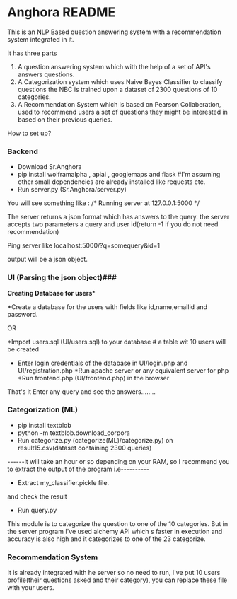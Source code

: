 # Anghora README #

This is an NLP Based question answering system with a recommendation system integrated in it.

It has three parts
1. A question answering system which with the help of a set of API's answers questions.
2. A Categorization system which uses Naive Bayes Classifier to classify questions the NBC is trained upon a dataset of 2300 questions of 10 categories.
3. A Recommendation System which is based on Pearson Collaberation, used to recommend users a set of questions they might be interested in based on their previous queries.

How to set up? 

### Backend ###

* Download Sr.Anghora
* pip install wolframalpha , apiai , googlemaps and flask #I'm assuming other small dependencies are already installed like requests etc.
* Run server.py (Sr.Anghora/server.py)

You will see something like :
/* Running server at 127.0.0.1:5000 */

The server returns a json format which has answers to the query.
the server accepts two parameters a query and user id(return -1 if you do not need recommendation)

Ping server like localhost:5000/?q=somequery&id=1

output will be a json object.

### UI (Parsing the json object)###

******Creating Database for users*******

*Create a database for the users with fields like id,name,emailid and password.

OR

*Import users.sql  (UI/users.sql) to your database # a table wit 10 users will be created
* Enter login credentials of the database in UI/login.php and UI/registration.php
*Run apache server or any equivalent server for php
*Run frontend.php (UI/frontend.php) in the browser

That's it Enter any query and see the answers........

### Categorization (ML) ###

* pip install textblob
* python -m textblob.download_corpora
* Run categorize.py (categorize(ML)/categorize.py) on result15.csv(dataset containing 2300 queries)

------it will take an hour or so depending on your RAM, so I recommend you to extract the output of the program i.e----------

* Extract my_classifier.pickle file.

and check the result

* Run query.py

This module is to categorize the question to one of the 10 categories. But in the server program I've used alchemy API which s faster in execution and accuracy is also high and it categorizes to one of the 23 categorize. 

### Recommendation System ###

It is already integrated with he server so no need to run, I've put 10 users profile(their questions asked and their category), you can replace these file with your users.